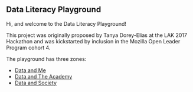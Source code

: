 ## Data Literacy Playground

Hi, and welcome to the Data Literacy Playground!

This project was originally proposed by Tanya Dorey-Elias at the LAK 2017 Hackathon
and was kickstarted by inclusion in the Mozilla Open Leader Program cohort 4.

The playground has three zones:

- [Data and Me](/me/index.html)
- [Data and The Academy](/academy/index.html)
- [Data and Society](/society/index.html)
